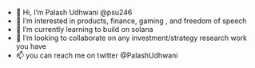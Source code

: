 - 👋 Hi, I’m Palash Udhwani @psu246
- 👀 I’m interested in products, finance, gaming , and freedom of speech
- 🌱 I’m currently learning to build on solana
- 💞️ I’m looking to collaborate on any investment/strategy research work you have
- 📫 you can reach me on twitter @PalashUdhwani

<!---
psu246/psu246 is a ✨ special ✨ repository because its `README.md` (this file) appears on your GitHub profile.
You can click the Preview link to take a look at your changes.
--->
